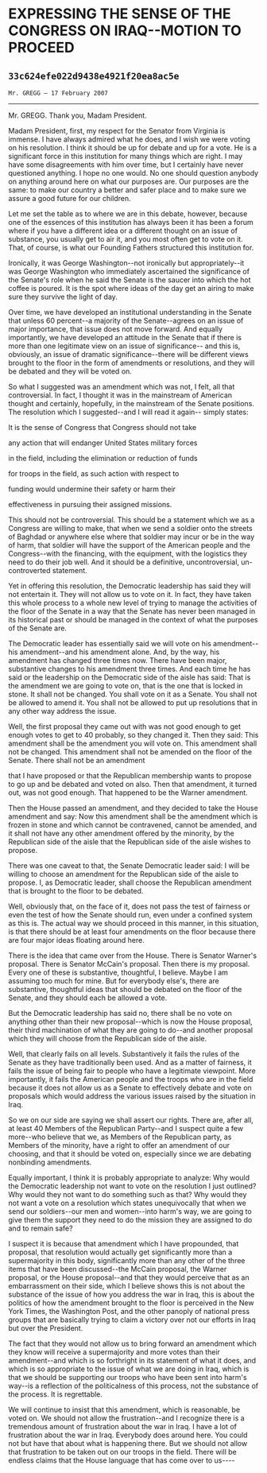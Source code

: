 # EXPRESSING THE SENSE OF THE CONGRESS ON IRAQ--MOTION TO PROCEED
## `33c624efe022d9438e4921f20ea8ac5e`
`Mr. GREGG — 17 February 2007`

---


Mr. GREGG. Thank you, Madam President.

Madam President, first, my respect for the Senator from Virginia is 
immense. I have always admired what he does, and I wish we were voting 
on his resolution. I think it should be up for debate and up for a 
vote. He is a significant force in this institution for many things 
which are right. I may have some disagreements with him over time, but 
I certainly have never questioned anything. I hope no one would. No one 
should question anybody on anything around here on what our purposes 
are. Our purposes are the same: to make our country a better and safer 
place and to make sure we assure a good future for our children.

Let me set the table as to where we are in this debate, however, 
because one of the essences of this institution has always been it has 
been a forum where if you have a different idea or a different thought 
on an issue of substance, you usually get to air it, and you most often 
get to vote on it. That, of course, is what our Founding Fathers 
structured this institution for.

Ironically, it was George Washington--not ironically but 
appropriately--it was George Washington who immediately ascertained the 
significance of the Senate's role when he said the Senate is the saucer 
into which the hot coffee is poured. It is the spot where ideas of the 
day get an airing to make sure they survive the light of day.


Over time, we have developed an institutional understanding in the 
Senate that unless 60 percent--a majority of the Senate--agrees on an 
issue of major importance, that issue does not move forward. And 
equally importantly, we have developed an attitude in the Senate that 
if there is more than one legitimate view on an issue of significance--
and this is, obviously, an issue of dramatic significance--there will 
be different views brought to the floor in the form of amendments or 
resolutions, and they will be debated and they will be voted on.

So what I suggested was an amendment which was not, I felt, all that 
controversial. In fact, I thought it was in the mainstream of American 
thought and certainly, hopefully, in the mainstream of the Senate 
positions. The resolution which I suggested--and I will read it again--
simply states:




 It is the sense of Congress that Congress should not take 


 any action that will endanger United States military forces 


 in the field, including the elimination or reduction of funds 


 for troops in the field, as such action with respect to 


 funding would undermine their safety or harm their 


 effectiveness in pursuing their assigned missions.


This should not be controversial. This should be a statement which we 
as a Congress are willing to make, that when we send a soldier onto the 
streets of Baghdad or anywhere else where that soldier may incur or be 
in the way of harm, that soldier will have the support of the American 
people and the Congress--with the financing, with the equipment, with 
the logistics they need to do their job well. And it should be a 
definitive, uncontroversial, un-
controverted statement.

Yet in offering this resolution, the Democratic leadership has said 
they will not entertain it. They will not allow us to vote on it. In 
fact, they have taken this whole process to a whole new level of trying 
to manage the activities of the floor of the Senate in a way that the 
Senate has never been managed in its historical past or should be 
managed in the context of what the purposes of the Senate are.

The Democratic leader has essentially said we will vote on his 
amendment--his amendment--and his amendment alone. And, by the way, his 
amendment has changed three times now. There have been major, 
substantive changes to his amendment three times. And each time he has 
said or the leadership on the Democratic side of the aisle has said: 
That is the amendment we are going to vote on, that is the one that is 
locked in stone. It shall not be changed. You shall vote on it as a 
Senate. You shall not be allowed to amend it. You shall not be allowed 
to put up resolutions that in any other way address the issue.

Well, the first proposal they came out with was not good enough to 
get enough votes to get to 40 probably, so they changed it. Then they 
said: This amendment shall be the amendment you will vote on. This 
amendment shall not be changed. This amendment shall not be amended on 
the floor of the Senate. There shall not be an amendment


that I have proposed or that the Republican membership wants to propose 
to go up and be debated and voted on also. Then that amendment, it 
turned out, was not good enough. That happened to be the Warner 
amendment.

Then the House passed an amendment, and they decided to take the 
House amendment and say: Now this amendment shall be the amendment 
which is frozen in stone and which cannot be contravened, cannot be 
amended, and it shall not have any other amendment offered by the 
minority, by the Republican side of the aisle that the Republican side 
of the aisle wishes to propose.

There was one caveat to that, the Senate Democratic leader said: I 
will be willing to choose an amendment for the Republican side of the 
aisle to propose. I, as Democratic leader, shall choose the Republican 
amendment that is brought to the floor to be debated.

Well, obviously that, on the face of it, does not pass the test of 
fairness or even the test of how the Senate should run, even under a 
confined system as this is. The actual way we should proceed in this 
manner, in this situation, is that there should be at least four 
amendments on the floor because there are four major ideas floating 
around here.

There is the idea that came over from the House. There is Senator 
Warner's proposal. There is Senator McCain's proposal. Then there is my 
proposal. Every one of these is substantive, thoughtful, I believe. 
Maybe I am assuming too much for mine. But for everybody else's, there 
are substantive, thoughtful ideas that should be debated on the floor 
of the Senate, and they should each be allowed a vote.

But the Democratic leadership has said no, there shall be no vote on 
anything other than their new proposal--which is now the House 
proposal, their third machination of what they are going to do--and 
another proposal which they will choose from the Republican side of the 
aisle.

Well, that clearly fails on all levels. Substantively it fails the 
rules of the Senate as they have traditionally been used. And as a 
matter of fairness, it fails the issue of being fair to people who have 
a legitimate viewpoint. More importantly, it fails the American people 
and the troops who are in the field because it does not allow us as a 
Senate to effectively debate and vote on proposals which would address 
the various issues raised by the situation in Iraq.

So we on our side are saying we shall assert our rights. There are, 
after all, at least 40 Members of the Republican Party--and I suspect 
quite a few more--who believe that we, as Members of the Republican 
party, as Members of the minority, have a right to offer an amendment 
of our choosing, and that it should be voted on, especially since we 
are debating nonbinding amendments.

Equally important, I think it is probably appropriate to analyze: Why 
would the Democratic leadership not want to vote on the resolution I 
just outlined? Why would they not want to do something such as that? 
Why would they not want a vote on a resolution which states 
unequivocally that when we send our soldiers--our men and women--into 
harm's way, we are going to give them the support they need to do the 
mission they are assigned to do and to remain safe?

I suspect it is because that amendment which I have propounded, that 
proposal, that resolution would actually get significantly more than a 
supermajority in this body, significantly more than any other of the 
three items that have been discussed--the McCain proposal, the Warner 
proposal, or the House proposal--and that they would perceive that as 
an embarrassment on their side, which I believe shows this is not about 
the substance of the issue of how you address the war in Iraq, this is 
about the politics of how the amendment brought to the floor is 
perceived in the New York Times, the Washington Post, and the other 
panoply of national press groups that are basically trying to claim a 
victory over not our efforts in Iraq but over the President.

The fact that they would not allow us to bring forward an amendment 
which they know will receive a supermajority and more votes than their 
amendment--and which is so forthright in its statement of what it does, 
and which is so appropriate to the issue of what we are doing in Iraq, 
which is that we should be supporting our troops who have been sent 
into harm's way--is a reflection of the politicalness of this process, 
not the substance of the process. It is regrettable.

We will continue to insist that this amendment, which is reasonable, 
be voted on. We should not allow the frustration--and I recognize there 
is a tremendous amount of frustration about the war in Iraq. I have a 
lot of frustration about the war in Iraq. Everybody does around here. 
You could not but have that about what is happening there. But we 
should not allow that frustration to be taken out on our troops in the 
field. There will be endless claims that the House language that has 
come over to us----
